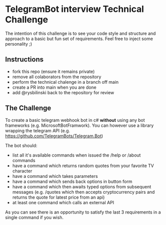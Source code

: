 # TelegramBot interview Technical Challenge

The intention of this challenge is to see your code style and structure and approach to a basic but fun set of requirements. Feel free to inject some personality ;)

## Instructions

- fork this repo (ensure it remains private)
- remove all colaborators from the repository
- perform the technical chalenge in a branch off main
- create a PR into main when you are done
- add @rysbilinski back to the repository for review

## The Challenge

To create a basic telegram webhook bot in c# __without__ using any bot frameworks (e.g. MicrosoftBotFramwork). You can however use a library wrapping the telegram API (e.g. https://github.com/TelegramBots/Telegram.Bot)

The bot should:
- list all it's available commands when issued the /help or /about commands
- have a command which returns random quotes from your favorite TV character
- have a command which takes parameters 
- have a command which sends back options in button form
- have a command which then awaits typed options from subsequent messages (e.g. /quotes which then accepts cryptocurrency pairs and returns the quote for latest price from an api)
- at least one command which calls an external API

As you can see there is an opportunity to satisfy the last 3 requirements in a single command if you wish.

